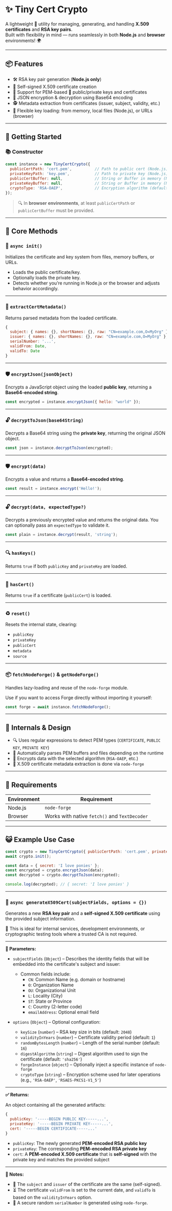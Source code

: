 # ✨ Tiny Cert Crypto

A lightweight 🔐 utility for managing, generating, and handling **X.509 certificates** and **RSA key pairs**.  
Built with flexibility in mind — runs seamlessly in both **Node.js** and **browser** environments! 🌍

---

## 📦 Features

- 🛠️ RSA key pair generation (**Node.js only**)
- 🧾 Self-signed X.509 certificate creation
- 🧬 Support for PEM-based 🔑 public/private keys and certificates
- 🧊 JSON encryption & decryption using Base64 encoding
- 🕵️ Metadata extraction from certificates (issuer, subject, validity, etc.)
- 📁 Flexible key loading: from memory, local files (Node.js), or URLs (browser)

---

## 🚀 Getting Started

### 📚 Constructor

```js
const instance = new TinyCertCrypto({
  publicCertPath: 'cert.pem',          // Path to public cert (Node.js)
  privateKeyPath: 'key.pem',           // Path to private key (Node.js)
  publicCertBuffer: null,              // String or Buffer in memory (Node.js/browser)
  privateKeyBuffer: null,              // String or Buffer in memory (Node.js/browser)
  cryptoType: 'RSA-OAEP',              // Encryption algorithm (default: 'RSA-OAEP')
});
```

> 🔍 In **browser environments**, at least `publicCertPath` or `publicCertBuffer` must be provided.

---

## 🧪 Core Methods

### 🔧 `async init()`
Initializes the certificate and key system from files, memory buffers, or URLs.

- Loads the public certificate/key.
- Optionally loads the private key.
- Detects whether you’re running in Node.js or the browser and adjusts behavior accordingly.

---

### 📑 `extractCertMetadata()`
Returns parsed metadata from the loaded certificate.

```js
{
  subject: { names: {}, shortNames: {}, raw: "CN=example.com,O=MyOrg" },
  issuer: { names: {}, shortNames: {}, raw: "CN=example.com,O=MyOrg" },
  serialNumber: '...',
  validFrom: Date,
  validTo: Date
}
```

---

### 🛡️ `encryptJson(jsonObject)`
Encrypts a JavaScript object using the loaded **public key**, returning a **Base64-encoded string**.

```js
const encrypted = instance.encryptJson({ hello: "world" });
```

---

### 🔓 `decryptToJson(base64String)`
Decrypts a Base64 string using the **private key**, returning the original JSON object.

```js
const json = instance.decryptToJson(encrypted);
```

---

### 🛡️ `encrypt(data)`

Encrypts a value and returns a **Base64-encoded string**.

```js
const result = instance.encrypt('Hello!');
```

---

### 🔓 `decrypt(data, expectedType?)`

Decrypts a previously encrypted value and returns the original data. You can optionally pass an `expectedType` to validate it.

```js
const plain = instance.decrypt(result, 'string');
```

---

### 🔍 `hasKeys()`
Returns `true` if both `publicKey` and `privateKey` are loaded.

---

### 📜 `hasCert()`
Returns `true` if a certificate (`publicCert`) is loaded.

---

### ♻️ `reset()`
Resets the internal state, clearing:
- `publicKey`
- `privateKey`
- `publicCert`
- `metadata`
- `source`

---

### 📦 `fetchNodeForge()` & `getNodeForge()`
Handles lazy-loading and reuse of the `node-forge` module.

Use if you want to access Forge directly without importing it yourself:

```js
const forge = await instance.fetchNodeForge();
```

---

## 🧠 Internals & Design

- 🔍 Uses regular expressions to detect PEM types (`CERTIFICATE`, `PUBLIC KEY`, `PRIVATE KEY`)
- 🧪 Automatically parses PEM buffers and files depending on the runtime
- 🔐 Encrypts data with the selected algorithm (`RSA-OAEP`, etc.)
- 🧬 X.509 certificate metadata extraction is done via `node-forge`

---

## 🧰 Requirements

| Environment | Requirement        |
|-------------|--------------------|
| Node.js     | `node-forge` |
| Browser     | Works with native `fetch()` and `TextDecoder` |

---

## 😺 Example Use Case

```js
const crypto = new TinyCertCrypto({ publicCertPath: 'cert.pem', privateKeyPath: 'key.pem' });
await crypto.init();

const data = { secret: 'I love ponies' };
const encrypted = crypto.encryptJson(data);
const decrypted = crypto.decryptToJson(encrypted);

console.log(decrypted); // { secret: 'I love ponies' }
```

---

### 🧾 `async generateX509Cert(subjectFields, options = {})`
Generates a new **RSA key pair** and a **self-signed X.509 certificate** using the provided subject information.

🔐 This is ideal for internal services, development environments, or cryptographic testing tools where a trusted CA is not required.

---

**🧬 Parameters:**

- `subjectFields` (`Object`) – Describes the identity fields that will be embedded into the certificate's subject and issuer:
  - Common fields include:
    - `CN`: Common Name (e.g. domain or hostname)
    - `O`: Organization Name
    - `OU`: Organizational Unit
    - `L`: Locality (City)
    - `ST`: State or Province
    - `C`: Country (2-letter code)
    - `emailAddress`: Optional email field

- `options` (`Object`) – Optional configuration:
  - `keySize` (`number`) – RSA key size in bits (default: `2048`)
  - `validityInYears` (`number`) – Certificate validity period (default: `1`)
  - `randomBytesLength` (`number`) – Length of the serial number (default: `16`)
  - `digestAlgorithm` (`string`) – Digest algorithm used to sign the certificate (default: `'sha256'`)
  - `forgeInstance` (`object`) – Optionally inject a specific instance of `node-forge`
  - `cryptoType` (`string`) – Encryption scheme used for later operations (e.g., `'RSA-OAEP'`, `'RSAES-PKCS1-V1_5'`)

---

**✅ Returns:**

An object containing all the generated artifacts:

```js
{
  publicKey: '-----BEGIN PUBLIC KEY-----...',
  privateKey: '-----BEGIN PRIVATE KEY-----...',
  cert: '-----BEGIN CERTIFICATE-----...'
}
```

- `publicKey`: The newly generated **PEM-encoded RSA public key**
- `privateKey`: The corresponding **PEM-encoded RSA private key**
- `cert`: A **PEM-encoded X.509 certificate** that is **self-signed** with the private key and matches the provided subject

---

**📌 Notes:**

- 🔄 The `subject` and `issuer` of the certificate are the same (self-signed).
- ⏳ The certificate `validFrom` is set to the current date, and `validTo` is based on the `validityInYears` option.
- 🔢 A secure random `serialNumber` is generated using `node-forge`.
